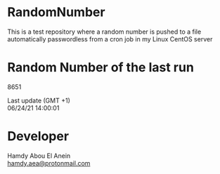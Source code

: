# RandomNumber    
This is a test repository where a random number is pushed to a file automatically passwordless from a cron job in my Linux CentOS server    
# Random Number of the last run   
8651
      
Last update (GMT +1)    
06/24/21 14:00:01
# Developer    
Hamdy Abou El Anein   
hamdy.aea@protonmail.com
